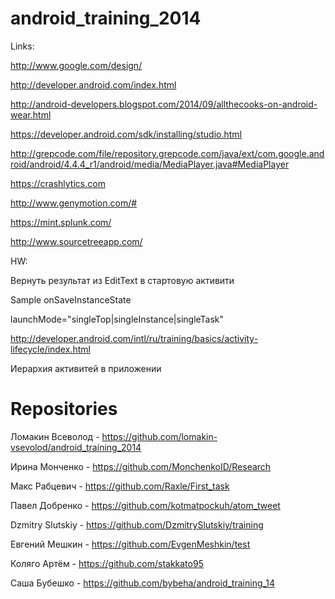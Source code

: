 android_training_2014
=====================

Links:

http://www.google.com/design/

http://developer.android.com/index.html

http://android-developers.blogspot.com/2014/09/allthecooks-on-android-wear.html

https://developer.android.com/sdk/installing/studio.html

http://grepcode.com/file/repository.grepcode.com/java/ext/com.google.android/android/4.4.4_r1/android/media/MediaPlayer.java#MediaPlayer

https://crashlytics.com

http://www.genymotion.com/#

https://mint.splunk.com/

http://www.sourcetreeapp.com/


HW:

Вернуть результат из EditText в стартовую активити

Sample onSaveInstanceState

launchMode="singleTop|singleInstance|singleTask"

http://developer.android.com/intl/ru/training/basics/activity-lifecycle/index.html

Иерархия активитей в приложении


Repositories
============

Ломакин Всеволод - https://github.com/lomakin-vsevolod/android_training_2014

Ирина Монченко - https://github.com/MonchenkoID/Research

Макс Рабцевич - https://github.com/Raxle/First_task

Павел Добренко - https://github.com/kotmatpockuh/atom_tweet

Dzmitry Slutskiy - https://github.com/DzmitrySlutskiy/training

Евгений Мешкин   -   https://github.com/EvgenMeshkin/test

Коляго Артём - https://github.com/stakkato95

Саша Бубешко - https://github.com/bybeha/android_training_14

